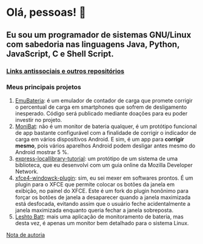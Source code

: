 # Olá, pessoas! 👋

## Eu sou um programador de sistemas GNU/Linux com sabedoria nas linguagens Java, Python, JavaScript, C e Shell Script.

### [Links antissociais e outros repositórios](https://cledsupper.github.io/)

### Meus principais projetos

1. [EmuBateria](https://t.me/emubateria): é um emulador de contador de carga que promete corrigir o percentual de carga em smartphones que sofrem de desligamento inesperado. Código será publicado mediante doações para eu poder investir no projeto.
2. [MoniBat](https://github.com/cledsupper/monibat): não é um monitor de bateria qualquer, é um protótipo funcional de app bastante configurável com a finalidade de corrigir o indicador de carga em vários dispositivos Android. E sim, é um app para **corrigir mesmo**, pois vários aparelhos Android podem desligar antes mesmo do Android mostrar 5 %.
3. [express-locallibrary-tutorial](https://github.com/cledsupper/express-locallibrary-tutorial): um protótipo de um sistema de uma biblioteca, que eu desenvolvi com um guia online da Mozilla Developer Network.
4. [xfce4-windowck-plugin](https://github.com/cledsupper/xfce4-windowck-plugin): sim, eu sei mexer em softwares prontos. É um plugin para o XFCE que permite colocar os botões da janela em exibição, no painel do XFCE. Este é um fork do plugin honônimo para forçar os botões de janela a desaparecer quando a janela maximizada está desfocada, evitando assim que o usuário feche acidentalmente a janela maximizada enquanto queria fechar a janela sobreposta.
5. [Leshto Batt](https://gitlab.com/leshto-battery/leshto-batt): mais uma aplicação de monitoramento de bateria, mas desta vez, é apenas um monitor bem detalhado para o sistema Linux.

[Nota de autoria](AUTORIA.md)
